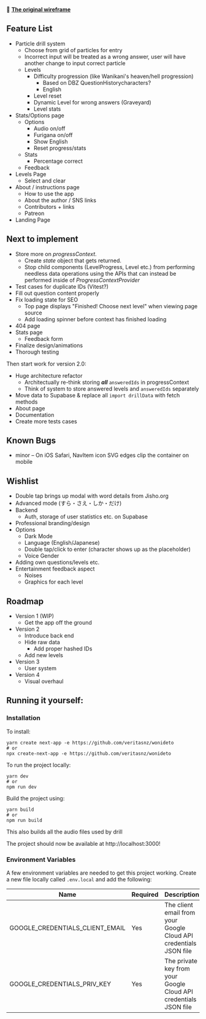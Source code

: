 🧭 **[The original wireframe](https://xd.adobe.com/view/fcda656c-e122-4ce5-a462-3c6e3448417a-a989/?fullscreen&hints=off)**

## Feature List

-   Particle drill system
    -   Choose from grid of particles for entry
    -   Incorrect input will be treated as a wrong answer, user will have another change to input correct particle
    -   Levels
        -   Difficulty progression (like Wanikani's heaven/hell progression)
            -   Based on DBZ QuestionHistorycharacters?
            -   English
        -   Level reset
        -   Dynamic Level for wrong answers (Graveyard)
        -   Level stats
-   Stats/Options page
    -   Options
        -   Audio on/off
        -   Furigana on/off
        -   Show English
        -   Reset progress/stats
    -   Stats
        -   Percentage correct
    -   Feedback
-   Levels Page
    -   Select and clear
-   About / instructions page
    -   How to use the app
    -   About the author / SNS links
    -   Contributors + links
    -   Patreon
-   Landing Page

## Next to implement

-   Store more on _progressContext_.
    -   Create _state_ object that gets returned.
    -   Stop child components (LevelProgress, Level etc.) from performing needless data operations using the APIs that can instead be performed inside of _ProgressContextProvider_
-   Test cases for duplicate IDs (Vitest?)
-   Fill out question content properly
-   Fix loading state for SEO
    -   Top page displays "Finished! Choose next level" when viewing page source
    -   Add loading spinner before context has finished loading
-   404 page
-   Stats page
    -   Feedback form
-   Finalize design/animations
-   Thorough testing

Then start work for version 2.0:

-   Huge architecture refactor
    -   Architectually re-think storing **_all_** `answeredIds` in progressContext
    -   Think of system to store answered levels and `answeredIds` separately
-   Move data to Supabase & replace all `import drillData` with fetch methods
-   About page
-   Documentation
-   Create more tests cases

## Known Bugs

-   minor – On iOS Safari, NavItem icon SVG edges clip the container on mobile

## Wishlist

-   Double tap brings up modal with word details from Jisho.org
-   Advanced mode (すら・さえ・しか・だけ)
-   Backend
    -   Auth, storage of user statistics etc. on Supabase
-   Professional branding/design
-   Options
    -   Dark Mode
    -   Language (English/Japanese)
    -   Double tap/click to enter (character shows up as the placeholder)
    -   Voice Gender
-   Adding own questions/levels etc.
-   Entertainment feedback aspect
    -   Noises
    -   Graphics for each level

## Roadmap

-   Version 1 (WIP)
    -   Get the app off the ground
-   Version 2
    -   Introduce back end
    -   Hide raw data
        -   Add proper hashed IDs
    -   Add new levels
-   Version 3
    -   User system
-   Version 4
    -   Visual overhaul

## Running it yourself:

### Installation

To install:

```
yarn create next-app -e https://github.com/veritasnz/wonideto
# or
npx create-next-app -e https://github.com/veritasnz/wonideto
```

To run the project locally:

```
yarn dev
# or
npm run dev
```

Build the project using:

```
yarn build
# or
npm run build
```

This also builds all the audio files used by drill

The project should now be available at http://localhost:3000!

### Environment Variables

A few environment variables are needed to get this project working.
Create a new file locally called `.env.local` and add the following:

| Name                            | Required | Description                                                       |
| ------------------------------- | -------- | ----------------------------------------------------------------- |
| GOOGLE_CREDENTIALS_CLIENT_EMAIL | Yes      | The client email from your Google Cloud API credentials JSON file |
| GOOGLE_CREDENTIALS_PRIV_KEY     | Yes      | The private key from your Google Cloud API credentials JSON file  |
